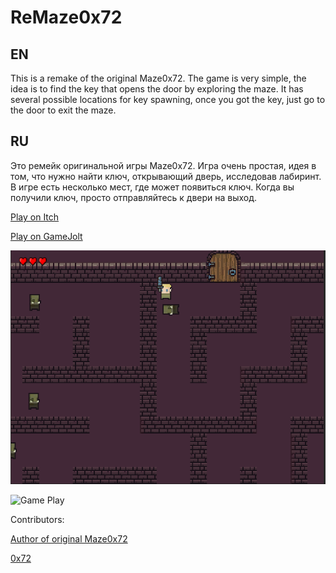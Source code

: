 # ReMaze0x72
## EN
This is a remake of the original Maze0x72. The game is very simple, the idea is to find the key that opens the door by exploring the maze. It has several possible locations for key spawning, once you got the key, just go to the door to exit the maze.

## RU
Это ремейк оригинальной игры Maze0x72. Игра очень простая, идея в том, что нужно найти ключ, открывающий дверь, исследовав лабиринт. В игре есть несколько мест, где может появиться ключ. Когда вы получили ключ, просто отправляйтесь к двери на выход.

[Play on Itch](https://777yur0k.itch.io/remaze0x72)

[Play on GameJolt](https://gamejolt.com/games/remaze0x72/951338)

![Game Screen](Images/print.png "Game Screen")

![Game Play](Images/gameplay.gif "Game Play")

Contributors:

[Author of original Maze0x72](https://github.com/LucasBremm/Maze0x72)

[0x72](https://0x72.itch.io/)
